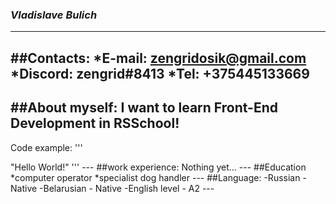 ### *Vladislave Bulich*
---
##Contacts:
    *E-mail: zengridosik@gmail.com
    *Discord: zengrid#8413
    *Tel: +375445133669
---
##About myself: I want to learn Front-End Development in RSSchool!
---
Code example:
'''
<html>
<head>
	<title>Заголовок</title>
</head>
<body>
	"Hello World!"
</body>
</html>
'''
---
##work experience:
Nothing yet…
---
##Education
*computer operator
*specialist dog handler
---
##Language:
-Russian - Native
-Belarusian - Native
-English level - A2
---

